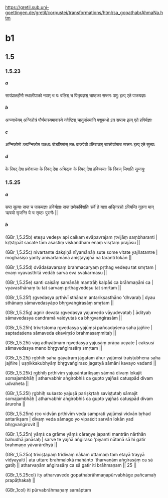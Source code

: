 
https://gretil.sub.uni-goettingen.de/gretil/corpustei/transformations/html/sa_gopathabrAhmaNa.htm

# b1
## 1.5
### 1.5.23
##### a
सायंप्रातर्होमौ स्थालीपाको नवश् च यः बलिश् च पितृयज्ञश् चाष्टका सप्तमः पशुः इत्य् एते पाकयज्ञाः

##### b
अग्न्याधेयम् अग्निहोत्रं पौर्णमास्यमावास्ये नवेष्टिश् चातुर्मास्यानि पशुबन्धो ऽत्र सप्तमः इत्य् एते हविर्यज्ञाः

##### c
अग्निष्टोमो ऽत्यग्निष्टोम उक्थ्यः षोडशिमांस् ततः वाजपेयो ऽतिरात्रश् चाप्तोर्यामात्र सप्तमः इत्य् एते सुत्याः

##### d
के स्विद् देवा प्रवोवाजाः के स्विद् देवा अभिद्यवः के स्विद् देवा हविष्मन्तः किं स्विज् जिगाति सुम्नयुः

### 1.5.25
##### a
सप्त सुत्याः सप्त च पाकयज्ञाः हविर्यज्ञाः सप्त तथैकविंशतिः सर्वे ते यज्ञा अङ्गिरसो ऽपियन्ति नूतना यान् ऋषयो सृजन्ति ये च सृष्टाः पुराणैः ||
##### b
(GBr_1,5.25b) eteṣu vedeṣv api caikam evāpavrajam ṛtvijāṃ saṃbharanti | kṛṭstṛpāt sacate tām aśastiṃ viṣkandham enaṃ visṛtaṃ prajāsu ||

(GBr_1,5.25c) nivartante dakṣiṇā nīyamānāḥ sute some vitate yajñatantre | moghāśiṣo yanty anivartamānā aniṣṭayajñā na taranti lokān ||

(GBr_1,5.25d) dvādaśavarṣaṃ brahmacaryaṃ pṛthag vedeṣu tat smṛtam | evaṃ vyavasthitā vedāḥ sarva eva svakarmasu ||

(GBr_1,5.25e) santi caiṣāṃ samānāḥ mantrāḥ kalpāś ca brāhmaṇāni ca | vyavasthānaṃ tu tat sarvaṃ pṛthagvedeṣu tat smṛtam ||

(GBr_1,5.25f) ṛgvedasya pṛthivī sthānam antarikṣasthāno 'dhvaraḥ | dyau sthānaṃ sāmavedasyāpo bhṛgvaṅgirasāṃ smṛtam ||

(GBr_1,5.25g) agnir devata ṛgvedasya yajurvedo vāyudevataḥ | ādityaḥ sāmavedasya candramā vaidyutaś ca bhṛgvaṅgirasām ||

(GBr_1,5.25h) trivṛtstoma ṛgvedasya yajūṃṣi pañcadaśena saha jajñire | saptadaśena sāmaveda ekaviṃśo brahmasaṃmitaḥ ||

(GBr_1,5.25i) vāg adhyātmam ṛgvedasya yajuṣāṃ prāṇa ucyate | cakṣuṣī sāmavedasya mano bhṛgvaṅgirasāṃ smṛtam ||

(GBr_1,5.25j) ṛgbhiḥ saha gāyatraṃ jāgatam āhur yajūṃṣi traiṣṭubhena saha jajñire | uṣṇikkakubhyāṃ bhṛgvaṅgiraso jagatyā sāmāni kavayo vadanti ||

(GBr_1,5.25k) ṛgbhiḥ pṛthivīṃ yajuṣāntarikṣaṃ sāmnā divaṃ lokajit somajambhāḥ | atharvabhir aṅgirobhiś ca gupto yajñaś catuṣpād divam udvaheta ||

(GBr_1,5.25l) ṛgbhiḥ suśasto yajuṣā pariṣkṛtaḥ saviṣṭutaḥ sāmajit somajambhāḥ | atharvabhir aṅgirobhiś ca gupto yajñaś catuṣpād divam āruroha ||

(GBr_1,5.25m) ṛco vidvān pṛthivīṃ veda saṃprati yajūṃṣi vidvān bṛhad antarikṣam | divaṃ veda sāmago yo vipaścit sarvān lokān yad bhṛgvaṅgirovit ||

(GBr_1,5.25n) yāṃś ca grāme yāṃś cāraṇye japanti mantrān nārthān bahudhā janāsaḥ | sarve te yajñā aṅgiraso 'piyanti nūtanā sā hi gatir brahmaṇo yāvarārdhyā ||

(GBr_1,5.25o) triviṣṭapaṃ tridivaṃ nākam uttamaṃ tam etayā trayyā vidyayaiti | ata uttare brahmalokā mahānto 'tharvaṇām aṅgirasāṃ ca sā gatiḥ || atharvaṇām aṅgirasāṃ ca sā gatir iti brāhmaṇam || 25 ||

(GBr_1,5.25col) ity atharvavede gopathabrāhmaṇapūrvabhāge pañcamaḥ prapāṭhakaḥ ||

(GBr_1col) iti pūrvabrāhmaṇaṃ samāptam